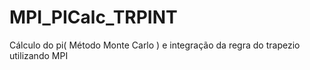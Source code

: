 # MPI_PICalc_TRPINT
Cálculo do pi( Método Monte Carlo ) e integração da regra do trapezio utilizando MPI

